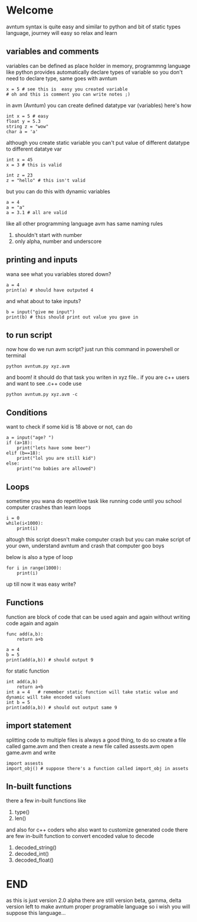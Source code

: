 # Welcome
avntum syntax is quite easy and similar to python and 
bit of static types language, journey will easy so relax and learn

## variables and comments
variables can be defined as place holder in memory, programmng language like python provides automatically declare types of variable so you don't need to declare type, same goes with avntum

```
x = 5 # see this is  easy you created variable
# oh and this is comment you can write notes ;)
```
in avm (Avntum) you can create defined datatype var (variables) here's how
```
int x = 5 # easy
float y = 5.3
string z = "wow"
char a = 'a'
```

although you create static variable you can't put value of different datatype to different datatye var

```
int x = 45
x = 3 # this is valid

int z = 23
z = "hello" # this isn't valid
```

but you can do this with dynamic variables
```
a = 4
a = "a"
a = 3.1 # all are valid
```

like all other programming language avm has same naming rules

1) shouldn't start with number
2) only alpha, number and underscore

## printing and inputs
wana see what you variables stored down?
```
a = 4
print(a) # should have outputed 4
```
and what about to take inputs?
```
b = input("give me input")
print(b) # this should print out value you gave in
```

## to run script
now how do we run avm script? just run this command in powershell or terminal
```
python avntum.py xyz.avm
```
and boom! it should do that task you writen in xyz file.. if you are c++ users and want to see .c++ code use
```
python avntum.py xyz.avm -c
```

##  Conditions
want to check if some kid is 18 above or not, can do
```
a = input("age? ")
if (a>18):
    print("lets have some beer")
elif (b==18):
    print("lol you are still kid")
else:
    print("no babies are allowed")
```

## Loops
sometime you wana do repetitive task like running code until you school computer crashes than learn loops
```
i = 0
while(i<1000):
    print(i)

```
altough this script doesn't make computer crash but you can make script of your own, understand avntum and crash that computer goo boys

below is also a type of loop
```
for i in range(1000):
    print(i)
```

up till now it was easy write?
## Functions
function are block of code that can be used again and again without writing code again and again
```
func add(a,b):
    return a+b

a = 4
b = 5
print(add(a,b)) # should output 9
```

for static function
```
int add(a,b)
    return a+b
int a = 4   # remember static function will take static value and dynamic will take encoded values
int b = 5
print(add(a,b)) # should out output same 9
```

## import statement
splitting code to multiple files is always a good thing,
to do so create a file called game.avm and then create a new file called assests.avm
open game.avm and write

```
import assests
import_obj() # suppose there's a function called import_obj in assets
```

<!-- if want to import all functions, var everything than do
```
from assests import *
```
and for specific functions
```
from assests import function1
```
and to use alias name instead of original library name
```
import assests as ats # WHAT? YOU THOUGHT I WOULD WRITE SOMETHING DIFFERENT HUH?
``` -->

## In-built functions
there a few in-built functions like
1) type()
2) len()

and also for c++ coders who also want to customize generated code there are few in-built function to convert encoded value to decode 
1) decoded_string()
2) decoded_int()
3) decoded_float()

# END
as this is just version 2.0 alpha there are still version beta, gamma, delta version left to make avntum proper programable language so i wish you will suppose this language...